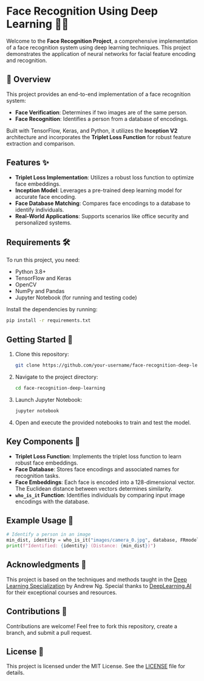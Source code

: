 # Face Recognition Using Deep Learning 📸🤖

Welcome to the **Face Recognition Project**, a comprehensive implementation of a face recognition system using deep learning techniques. This project demonstrates the application of neural networks for facial feature encoding and recognition.

## 🚀 Overview
This project provides an end-to-end implementation of a face recognition system:
- **Face Verification**: Determines if two images are of the same person.
- **Face Recognition**: Identifies a person from a database of encodings.

Built with TensorFlow, Keras, and Python, it utilizes the **Inception V2** architecture and incorporates the **Triplet Loss Function** for robust feature extraction and comparison.

## Features ✨
- **Triplet Loss Implementation**: Utilizes a robust loss function to optimize face embeddings.
- **Inception Model**: Leverages a pre-trained deep learning model for accurate face encoding.
- **Face Database Matching**: Compares face encodings to a database to identify individuals.
- **Real-World Applications**: Supports scenarios like office security and personalized systems.

## Requirements 🛠️
To run this project, you need:
- Python 3.8+
- TensorFlow and Keras
- OpenCV
- NumPy and Pandas
- Jupyter Notebook (for running and testing code)

Install the dependencies by running:
```bash
pip install -r requirements.txt
```

## Getting Started 🚀
1. Clone this repository:
   ```bash
   git clone https://github.com/your-username/face-recognition-deep-learning.git
   ```
2. Navigate to the project directory:
   ```bash
   cd face-recognition-deep-learning
   ```
3. Launch Jupyter Notebook:
   ```bash
   jupyter notebook
   ```
4. Open and execute the provided notebooks to train and test the model.

## Key Components 🧠
- **Triplet Loss Function**:
  Implements the triplet loss function to learn robust face embeddings.
- **Face Database**:
  Stores face encodings and associated names for recognition tasks.
- **Face Embeddings**:
  Each face is encoded into a 128-dimensional vector. The Euclidean distance between vectors determines similarity.
- **`who_is_it` Function**:
  Identifies individuals by comparing input image encodings with the database.

## Example Usage 📖
```python
# Identify a person in an image
min_dist, identity = who_is_it("images/camera_0.jpg", database, FRmodel)
print(f"Identified: {identity} (Distance: {min_dist})")
```

## Acknowledgments 🙌
This project is based on the techniques and methods taught in the [Deep Learning Specialization](https://www.deeplearning.ai/courses/deep-learning-specialization/) by Andrew Ng. Special thanks to [DeepLearning.AI](https://www.deeplearning.ai/) for their exceptional courses and resources.

## Contributions 🤝
Contributions are welcome! Feel free to fork this repository, create a branch, and submit a pull request.

## License 📜
This project is licensed under the MIT License. See the [LICENSE](LICENSE) file for details.
